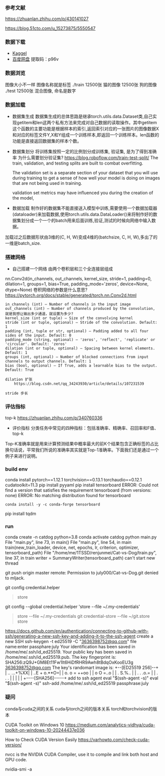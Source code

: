 ### 参考文献
https://zhuanlan.zhihu.com/p/430141027

https://blog.51cto.com/u_15273875/5550547
### 数据下载
* [Kaggel](https://www.kaggle.com/competitions/dogs-vs-cats-redux-kernels-edition/data)
* [百度网盘](https://pan.baidu.com/s/1QG6nUcHx0QDRrFWw2bcTJg) 提取码：p96v

### 数据浏览
图像大小不一样
图像名称就是标签
./train
    12500张 猫的图像
    12500张 狗的图像
./test
    12500张 混合图像, 命名是数字
    
### 数据加载
* 数据集生成
数据集生成的总体思路是继承torch.utils.data.Dataset类,自己实现getitem和len这两个私有方法来完成对自己数据的读取操作。其中getitem这个函数的主要功能是根据样本的索引,返回索引对应的一张图片的图像数据X和对应的标签文件Y,X和Y组成一个训练样本,即返回一个训练样本。len函数的功能是直接返回数据集的样本个数。

* 数据集划分
将训练集按照一定的比例划分成训练集, 验证集, 是为了得到准确率
为什么需要划分验证集?
    https://blog.roboflow.com/train-test-split/
    The train, validation, and testing splits are built to combat overfitting.

    The validation set is a separate section of your dataset that you will use during training to get a sense of how well your model is doing on images that are not being used in training.

    validation set metrics may have influenced you during the creation of the model,

* 数据加载
制作好的数据集不能直接送入模型中训练,需要使用一个数据加载器(dataloader)来加载数据,使用torch.utils.data.DataLoader()来将制作好的数据集划分成一个一个的batch用来后面训练,验证,测试的时候向网络中输入数据。

加载过之后数据形状由3维的(C, H, W)变成4维的(batchsize, C, H, W),多出了的一维是batch_size.

### 搭建网络
* 自己搭建一个网络
由两个卷积层和三个全连接层组成

nn.Conv2d(in_channels, out_channels, kernel_size, stride=1, padding=0, dilation=1, groups=1, bias=True, padding_mode='zeros', device=None, dtype=None)
卷积网络的参数是什么意思?
    https://pytorch.org/docs/stable/generated/torch.nn.Conv2d.html
    
    in_channels (int) – Number of channels in the input image
    out_channels (int) – Number of channels produced by the convolution, 就是我想让输出多少通道，就设置为多少?
    kernel_size (int or tuple) – Size of the convolving kernel
    stride (int or tuple, optional) – Stride of the convolution. Default: 1
    padding (int, tuple or str, optional) – Padding added to all four sides of the input. Default: 0
    padding_mode (string, optional) – 'zeros', 'reflect', 'replicate' or 'circular'. Default: 'zeros'
    dilation (int or tuple, optional) – Spacing between kernel elements. Default: 1
    groups (int, optional) – Number of blocked connections from input channels to output channels. Default: 1
    bias (bool, optional) – If True, adds a learnable bias to the output. Default: True

    dilation 扩张
        https://blog.csdn.net/qq_34243930/article/details/107231539

    stride 步长

### 评估指标
top-k
https://zhuanlan.zhihu.com/p/340760336

* 评价指标
分类任务中常见的四种指标：包括准确率、精确率、召回率和F值、top-k

Top-K准确率就是用来计算预测结果中概率最大的前K个结果包含正确标签的占比
换句话说，平常我们所说的准确率其实就是Top-1准确率。下面我们还是通过一个例子来进行说明。


### build env
conda install pytorch==1.12.1 torchvision==0.13.1 torchaudio==0.12.1 cudatoolkit=11.3
pip install pyyaml
pip install tensorboard
    ERROR: Could not find a version that satisfies the requirement tensorboard (from versions: none)
    ERROR: No matching distribution found for tensorboard

    conda install -y -c conda-forge tensorboard

pip install tqdm

### run
conda create -n catdog python=3.8
conda activate catdog
python main.py
    File "main.py", line 73, in <module>
        main()
    File "main.py", line 54, in main
        train(new_train_loader, device, net, epochs, lr, criterion, optimizer, tensorboard_path)
    File "/home/me/1TSSD/renjunmei/Cat-vs-Dog/train.py", line 37, in train
        writer = SummaryWriter(tensorboard_path)
    can't start new thread

git push origin master
remote: Permission to july000/Cat-vs-Dog.git denied to mljack.

git config credential.helper
> store

git config --global credential.helper 'store --file ~/.my-credentials'
> store --file ~/.my-credentials
git credential-store --file ~/git.store store

https://docs.github.com/en/authentication/connecting-to-github-with-ssh/generating-a-new-ssh-key-and-adding-it-to-the-ssh-agent
create a new SSH
    ssh-keygen -t ed25519 -C "3636398752@qq.com"
    file name:enter
    passphare:july
    Your identification has been saved in /home/me/.ssh/id_ed25519.
    Your public key has been saved in /home/me/.ssh/id_ed25519.pub.
    The key fingerprint is:
    SHA256:zQ9J+GM8Et11Fw1It6HiDfRHR9Awh8tBdqOxKooEU3g 3636398752@qq.com
    The key's randomart image is:
    +--[ED25519 256]--+
    |    ..    ...+%XX|
    |   ..E   + o.**O=|
    |   o.   o = ++oo |
    |    o    O =..o  |
    |     .  S.%..    |
    |    . . .o.=     |
    |     . .    .    |
    |                 |
    |                 |
    +----[SHA256]-----+
add to ssh agent
    eval "$(ssh-agent -s)"
        eval "$(ssh-agent -s)"
    ssh-add /home/me/.ssh/id_ed25519
        passphrase:july
### 疑问
conda与cuda之间的关系
cuda与torch之间的版本关系
torch和torchvision的版本


CUDA Toolkit on Windows 10
    https://medium.com/analytics-vidhya/cuda-toolkit-on-windows-10-20244437e036

How to Check CUDA Version Easily
    https://varhowto.com/check-cuda-version/

nvcc is the NVIDIA CUDA Compiler, use it to compile and link both host and GPU code.

nvidia-smi -a





